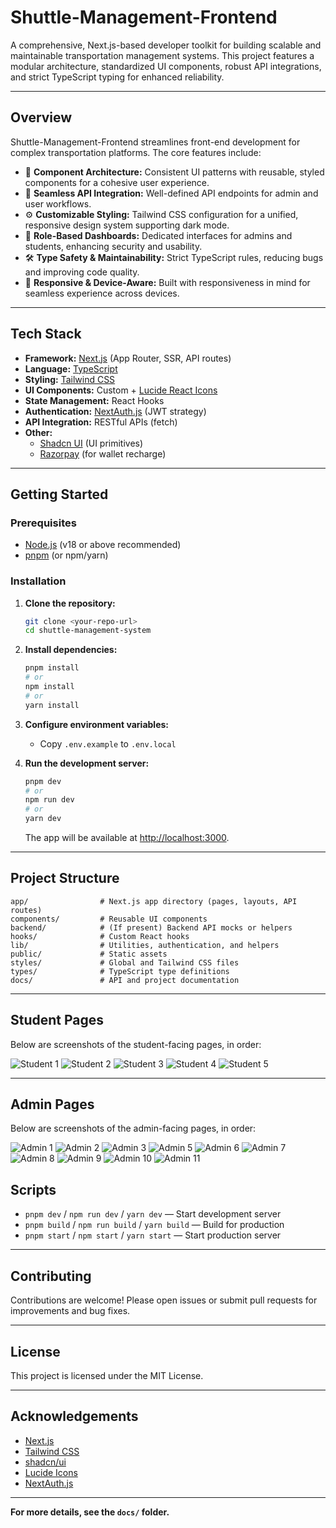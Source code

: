 # Shuttle-Management-Frontend

A comprehensive, Next.js-based developer toolkit for building scalable and maintainable transportation management systems. This project features a modular architecture, standardized UI components, robust API integrations, and strict TypeScript typing for enhanced reliability.

---

## Overview

Shuttle-Management-Frontend streamlines front-end development for complex transportation platforms. The core features include:

- 🎨 **Component Architecture:** Consistent UI patterns with reusable, styled components for a cohesive user experience.
- 🔗 **Seamless API Integration:** Well-defined API endpoints for admin and user workflows.
- ⚙️ **Customizable Styling:** Tailwind CSS configuration for a unified, responsive design system supporting dark mode.
- 🔐 **Role-Based Dashboards:** Dedicated interfaces for admins and students, enhancing security and usability.
- 🛠️ **Type Safety & Maintainability:** Strict TypeScript rules, reducing bugs and improving code quality.
- 📱 **Responsive & Device-Aware:** Built with responsiveness in mind for seamless experience across devices.

---

## Tech Stack

- **Framework:** [Next.js](https://nextjs.org/) (App Router, SSR, API routes)
- **Language:** [TypeScript](https://www.typescriptlang.org/)
- **Styling:** [Tailwind CSS](https://tailwindcss.com/)
- **UI Components:** Custom + [Lucide React Icons](https://lucide.dev/)
- **State Management:** React Hooks
- **Authentication:** [NextAuth.js](https://next-auth.js.org/) (JWT strategy)
- **API Integration:** RESTful APIs (fetch)
- **Other:**
  - [Shadcn UI](https://ui.shadcn.com/) (UI primitives)
  - [Razorpay](https://razorpay.com/) (for wallet recharge)

---

## Getting Started

### Prerequisites
- [Node.js](https://nodejs.org/) (v18 or above recommended)
- [pnpm](https://pnpm.io/) (or npm/yarn)

### Installation

1. **Clone the repository:**
   ```sh
   git clone <your-repo-url>
   cd shuttle-management-system
   ```

2. **Install dependencies:**
   ```sh
   pnpm install
   # or
   npm install
   # or
   yarn install
   ```

3. **Configure environment variables:**
   - Copy `.env.example` to `.env.local`

4. **Run the development server:**
   ```sh
   pnpm dev
   # or
   npm run dev
   # or
   yarn dev
   ```
   The app will be available at [http://localhost:3000](http://localhost:3000).

---

## Project Structure

```
app/                # Next.js app directory (pages, layouts, API routes)
components/         # Reusable UI components
backend/            # (If present) Backend API mocks or helpers
hooks/              # Custom React hooks
lib/                # Utilities, authentication, and helpers
public/             # Static assets
styles/             # Global and Tailwind CSS files
types/              # TypeScript type definitions
docs/               # API and project documentation
```

---

## Student Pages

Below are screenshots of the student-facing pages, in order:

![Student 1](public/students/st1.png)
![Student 2](public/students/st2.png)
![Student 3](public/students/st3.png)
![Student 4](public/students/st4.png)
![Student 5](public/students/st5.png)

---

## Admin Pages

Below are screenshots of the admin-facing pages, in order:

![Admin 1](public/admin/ad1.png)
![Admin 2](public/admin/ad2.png)
![Admin 3](public/admin/ad3.png)
![Admin 5](public/admin/ad5.png)
![Admin 6](public/admin/ad6.png)
![Admin 7](public/admin/ad7.png)
![Admin 8](public/admin/ad8.png)
![Admin 9](public/admin/ad9.png)
![Admin 10](public/admin/ad10.png)
![Admin 11](public/admin/ad11.png)


## Scripts

- `pnpm dev` / `npm run dev` / `yarn dev` — Start development server
- `pnpm build` / `npm run build` / `yarn build` — Build for production
- `pnpm start` / `npm start` / `yarn start` — Start production server

---

## Contributing

Contributions are welcome! Please open issues or submit pull requests for improvements and bug fixes.

---

## License

This project is licensed under the MIT License.

---

## Acknowledgements
- [Next.js](https://nextjs.org/)
- [Tailwind CSS](https://tailwindcss.com/)
- [shadcn/ui](https://ui.shadcn.com/)
- [Lucide Icons](https://lucide.dev/)
- [NextAuth.js](https://next-auth.js.org/)

---

**For more details, see the `docs/` folder.**
